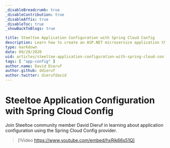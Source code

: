 ```yaml
---
_disableBreadcrumb: true
_disableContribution: true
_disableAffix: true
_disableToc: true
_showBackToBlogs: true

title: Steeltoe Application Configuration with Spring Cloud Config
description: Learn how to create an ASP.NET microservice application that uses Steeltoe to connect with a Spring Cloud Config Server, to retrieve it's configuration values.
type: markdown
date: 09/29/2020
uid: articles/steeltoe-application-configuration-with-spring-cloud-config
tags: [ "app-config" ]
author.name: David Dieruf
author.github: ddieruf
author.twitter: dierufdavid
---
```


# Steeltoe Application Configuration with Spring Cloud Config

Join Steeltoe community member David Dieruf in learning about application configuration using the Spring Cloud Config provider.

> [!Video https://www.youtube.com/embed/hxRjk66s51Q]
